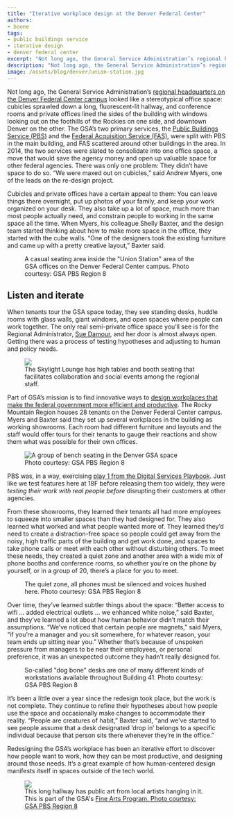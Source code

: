 ```yaml
---
title: "Iterative workplace design at the Denver Federal Center"
authors:
- boone
tags:
- public buildings service
- iterative design
- denver federal center
excerpt: "Not long ago, the General Service Administration’s regional headquarters on the Denver Federal Center campus looked like a stereotypical office space; today, it is a modern workplace thanks to the iterative work of the Denver GSA’s design team."
description: "Not long ago, the General Service Administration’s regional headquarters on the Denver Federal Center campus looked like a stereotypical office space; today, it is a modern workplace thanks to the iterative work of the Denver GSA’s design team."
image: /assets/blog/denver/union-station.jpg
---
```

Not long ago, the General Service Administration’s [regional headquarters
on the Denver Federal Center campus](http://gsa.gov/portal/category/21504) looked like a stereotypical office
space: cubicles sprawled down a long, fluorescent-lit hallway, and
conference rooms and private offices lined the sides of the building
with windows looking out on the foothills of the Rockies on one side,
and downtown Denver on the other. The GSA’s two primary services, the
[Public Buildings Service (PBS)](http://gsa.gov/portal/content/104722) and the [Federal Acquisition Service
(FAS)](http://gsa.gov/portal/content/104850), were split with PBS in the main building, and FAS scattered
around other buildings in the area. In 2014, the two services were
slated to consolidate into one office space, a move that would save the
agency money and open up valuable space for other federal agencies.
There was only one problem: They didn’t have space to do so. “We were
maxed out on cubicles,” said Andrew Myers, one of the leads on the
re-design project.

Cubicles and private offices have a certain appeal to them: You can
leave things there overnight, put up photos of your family, and keep
your work organized on your desk. They also take up a lot of space, much
more than most people actually need, and constrain people to working in
the same space all the time. When Myers, his colleague Shelly Baxter,
and the design team started thinking about how to make more space in the
office, they started with the cube walls. “One of the designers took the
existing furniture and came up with a pretty creative layout,” Baxter
said.

<figure>
  <img src="{{site.baseurl}}{{page.image}}" alt="">
  <figcaption>A casual seating area inside the "Union Station" area of the GSA offices on the Denver Federal Center campus. Photo courtesy: GSA PBS Region 8</figcaption>
</figure>

## Listen and iterate

When tenants tour the GSA space today, they see standing desks, huddle
rooms with glass walls, giant windows, and open spaces where people can
work together. The only real semi-private office space you’ll see is for
the Regional Administrator, [Sue Damour](), and her door is almost always
open. Getting there was a process of testing hypotheses and adjusting to
human and policy needs.

<figure>
  <img src="{{ site.baseurl }}/assets/blog/denver/skylight.jpg">
  <figcaption>The Skylight Lounge has high tables and booth seating that facilitates collaboration and social events among the regional staff. </figcaption>
</figure>

Part of GSA’s mission is to find innovative ways to [design workplaces
that make the federal government more efficient and
productive](http://www.gsa.gov/portal/content/134874). The Rocky
Mountain Region houses 28 tenants on the Denver Federal Center campus.
Myers and Baxter said they set up several workplaces in the building as
working showrooms. Each room had different furniture and layouts and the
staff would offer tours for their tenants to gauge their reactions and
show them what was possible for their own offices.

<figure>
  <img alt="A group of bench seating in the Denver GSA space" src="{{site.baseurl }}/assets/blog/denver/quiet-car.jpg">
  <figcaption>Photo courtesy: GSA PBS Region 8</figcaption>
</figure>

PBS was, in a way, exercising [play 1 from the Digital Services Playbook](https://playbook.cio.gov/#play1).
Just like we test features here at 18F before releasing them too widely,
they were *testing their work with real people before* disrupting their
customers at other agencies.

From these showrooms, they learned their tenants all had more employees
to squeeze into smaller spaces than they had designed for. They also
learned what worked and what people wanted more of. They learned they’d
need to create a distraction-free space so people could get away from
the noisy, high traffic parts of the building and get work done, and
spaces to take phone calls or meet with each other without disturbing
others. To meet these needs, they created a quiet zone and another area
with a wide mix of phone booths and conference rooms, so whether you’re
on the phone by yourself, or in a group of 20, there’s a place for you
to meet.

<figure>
  <img src="{{site.baseurl}}/assets/blog/denver/quiet-car-2.jpg" alt="">
  <figcaption>The quiet zone, all phones must be silenced and voices hushed here. Photo courtesy: GSA PBS Region 8</figcaption>
</figure>

Over time, they’ve learned subtler things about the space: “Better
access to wifi … added electrical outlets … we enhanced white noise,”
said Baxter, and they’ve learned a lot about how human behavior didn’t
match their assumptions. “We’ve noticed that certain people are
magnets,” said Myers, “if you’re a manager and you sit somewhere, for
whatever reason, your team ends up sitting near you.” Whether that’s
because of unspoken pressure from managers to be near their employees,
or personal preference, it was an unexpected outcome they hadn’t really
designed for.

<figure>
  <img src="{{ site.baseurl }}/assets/blog/denver/dogbones.jpg" alt="">
  <figcaption>So-called "dog bone" desks are one of many different kinds of workstations available throughout Building 41. Photo courtesy: GSA PBS Region 8</figcaption>
</figure>

It’s been a little over a year since the redesign took place, but the
work is not complete. They continue to refine their hypotheses about how
people use the space and occasionally make changes to accommodate their
reality. “People are creatures of habit,” Baxter said, “and we’ve
started to see people assume that a desk designated ‘drop in’ belongs to
a specific individual because that person sits there whenever they’re in
the office.”

Redesigning the GSA’s workplace has been an iterative effort to discover
how people want to work, how they can be most productive, and designing
around those needs. It’s a great example of how human-centered design
manifests itself in spaces outside of the tech world.

<figure>
  <img src="{{ site.baseurl }}/assets/blog/denver/gallery-41.jpg" src="">
  <figcaption>This long hallway has public art from local artists hanging in it. This is part of the GSA's <a href="http://www.gsa.gov/fa/">Fine Arts Program. Photo courtesy: GSA PBS Region 8</a></figcaption>
</figure>
